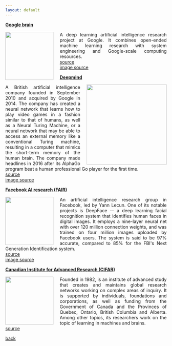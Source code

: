 ```yaml
---
layout: default
---
```


<strong><a href="https://research.google.com/teams/brain/"> Google brain </a></strong>

<img style="float: left; width: 150px; margin-right: 20px" src="/assets/img/googlebrain.jpg">

<p align="justify">
A deep learning artificial intelligence research project at Google.
It combines open-ended machine learning research with system engineering and Google-scale computing resources.<br />
<a href="https://en.wikipedia.org/wiki/Google_Brain"> source </a>
<br>
<a href="https://twitter.com/googlebrain"> image source </a>
</p>

<strong><a href="https://deepmind.com/"> Deepmind </a></strong>

<img style="float: right; width: 250px; margin-left: 20px" src="/assets/img/deepmind.jpg">

<p align="justify">
A British artificial intelligence company founded in September 2010 and acquired by Google in 2014.
The company has created a neural network that learns how to play video games in a fashion similar to that of humans, as well as a Neural Turing Machine, or a neural network that may be able to access an external memory like a conventional Turing machine, resulting in a computer that mimics the short-term memory of the human brain.
The company made headlines in 2016 after its AlphaGo program beat a human professional Go player for the first time.<br />
<a href="https://en.wikipedia.org/wiki/DeepMind"> source </a>
<br>
<a href="https://9to5google.com/guides/deepmind/"> image source </a>
</p>

<strong><a href="https://research.fb.com/category/facebook-ai-research-fair/"> Facebook AI research (FAIR) </a></strong>

<img style="float: left; width: 150px; margin-right: 20px" src="/assets/img/fair.jpg">

<p align="justify">
An artificial intelligence research group in Facebook, led by Yann Lecun.
One of its notable projects is DeepFace -- a deep learning facial recognition system that identifies human faces in digital images.
It employs a nine-layer neural net with over 120 million connection weights, and was trained on four million images uploaded by Facebook users.
The system is said to be 97% accurate, compared to 85% for the FBI's Next Generation Identification system.<br />
<a href="https://en.wikipedia.org/wiki/DeepFace"> source </a>
<br>
<a href="http://www.cdrinfo.com/Sections/News/Details.aspx?NewsId=44807"> image source </a>
</p>

<strong><a href="https://www.cifar.ca/"> Canadian Institute for Advanced Research (CIFAR)</a></strong>

<img style="float: left; width: 150px; margin-right: 20px" src="/assets/img/.jpg">

<p align="justify">
Founded in 1982, is an institute of advanced study that creates and maintains global research networks working on complex areas of inquiry.
It is supported by individuals, foundations and corporations, as well as funding from the Government of Canada and the Provinces of Quebec, Ontario, British Columbia and Alberta.
Among other topics, its researchers work on the topic of learning in machines and brains.<br />
<a href="https://en.wikipedia.org/wiki/Canadian_Institute_for_Advanced_Research"> source </a>
</p>

[back](cheat_sheet)
